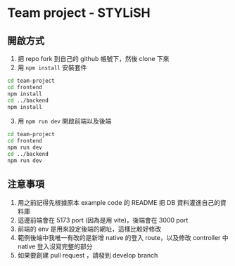 # Team project - STYLiSH

## 開啟方式

1. 把 repo fork 到自己的 github 帳號下，然後 clone 下來
2. 用 `npm install` 安裝套件

```bash
cd team-project
cd frontend
npm install
cd ../backend
npm install
```

3. 用 `npm run dev` 開啟前端以及後端

```bash
cd team-project
cd frontend
npm run dev
cd ../backend
npm run dev
```

## 注意事項

1. 用之前記得先根據原本 example code 的 README 把 DB 資料灌進自己的資料庫
2. 這邊前端會在 5173 port (因為是用 vite)，後端會在 3000 port
3. 前端的 env 是用來設定後端的網址，這樣比較好修改
4. 範例後端中我唯一有改的是新增 native 的登入 route，以及修改 controller 中 native 登入沒寫完整的部分
5. 如果要創建 pull request ，請發到 develop branch

